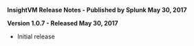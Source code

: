 **InsightVM Release Notes - Published by Splunk May 30, 2017**


**Version 1.0.7 - Released May 30, 2017**

* Initial release
